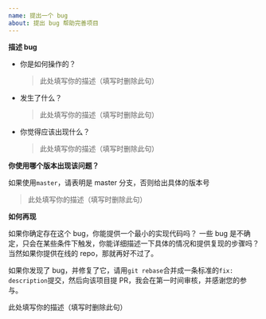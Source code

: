 ```yaml
---
name: 提出一个 bug
about: 提出 bug 帮助完善项目
---
```


**描述 bug**

- 你是如何操作的？
    > 此处填写你的描述（填写时删除此句）

- 发生了什么？
    > 此处填写你的描述（填写时删除此句）

- 你觉得应该出现什么？
    > 此处填写你的描述（填写时删除此句）

**你使用哪个版本出现该问题？**

如果使用`master`，请表明是 master 分支，否则给出具体的版本号

> 此处填写你的描述（填写时删除此句）

**如何再现**

如果你确定存在这个 bug，你能提供一个最小的实现代码吗？
一些 bug 是不确定，只会在某些条件下触发，你能详细描述一下具体的情况和提供复现的步骤吗？
当然如果你提供在线的 repo，那就再好不过了。

如果你发现了 bug，并修复了它，请用`git rebase`合并成一条标准的`fix: description`提交，然后向该项目提 PR，我会在第一时间审核，并感谢您的参与。

此处填写你的描述（填写时删除此句）